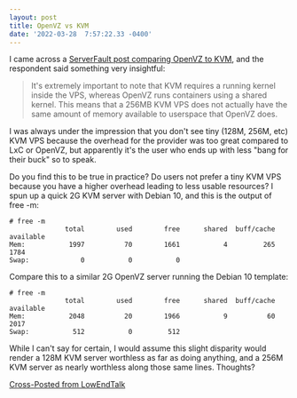 ```yaml
--- 
layout: post 
title: OpenVZ vs KVM 
date: '2022-03-28  7:57:22.33 -0400' 
--- 
```

I came across a [ServerFault post comparing OpenVZ to 
KVM](https://stackoverflow.com/questions/1603351/should-i-choose-kvm-or-openvz-for-my-vps "ServerFault post comparing OpenVZ 
to KVM"), and the respondent said something very insightful:

> It's extremely important to note that KVM requires a running kernel inside the VPS, whereas OpenVZ runs containers using a 
shared kernel. This means that a 256MB KVM VPS does not actually have the same amount of memory available to userspace that 
OpenVZ does.

I was always under the impression that you don't see tiny (128M, 256M, etc) KVM VPS because the overhead for the provider 
was too great compared to LxC or OpenVZ, but apparently it's the user who ends up with less "bang for their buck" so to 
speak. 

Do you find this to be true in practice? Do users not prefer a tiny KVM VPS because you have a higher overhead leading to 
less usable resources? I spun up a quick 2G KVM server with Debian 10, and this is the output of free -m:

    # free -m
                  total        used        free      shared  buff/cache   available
    Mem:           1997          70        1661           4         265        1784
    Swap:             0           0           0
    
Compare this to a similar 2G OpenVZ server running the Debian 10 template:

    # free -m
                  total        used        free      shared  buff/cache   available
    Mem:           2048          20        1966           9          60        2017
    Swap:           512           0         512

While I can't say for certain, I would assume this slight disparity would render a 128M KVM server worthless as far as doing 
anything, and a 256M KVM server as nearly worthless along those same lines. Thoughts?

[Cross-Posted from LowEndTalk](https://lowendtalk.com/discussion/178268/smallest-usable-kvm-vps/p1?new=1)
